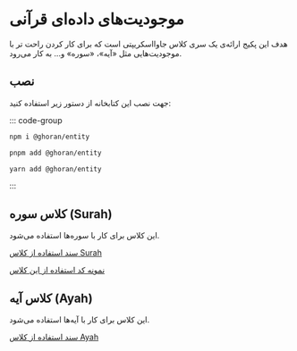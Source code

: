 # موجودیت‌های داده‌ای قرآنی

هدف این پکیج ارائه‌ی یک سری کلاس جاوااسکریپتی است که برای کار کردن راحت تر با موجودیت‌هایی مثل «آیه»، «سوره» و... به کار می‌رود.

## نصب

جهت نصب این کتابخانه از دستور زیر استفاده کنید:

<div dir="ltr">

::: code-group

```bash [npm]
npm i @ghoran/entity
```

```bash [pnpm]
pnpm add @ghoran/entity
```

```bash [yarn]
yarn add @ghoran/entity
```

:::

</div>

## کلاس سوره (Surah)

این کلاس برای کار با سوره‌ها استفاده می‌شود.

[سند استفاده از کلاس Surah](/en/types/entity/src/classes/Surah)

[نمونه کد استفاده از این کلاس](/demo/surah/)

## کلاس آیه (Ayah)

این کلاس برای کار با آیه‌ها استفاده می‌شود.

[سند استفاده از کلاس Ayah](/en/types/entity/src/classes/Ayah)
